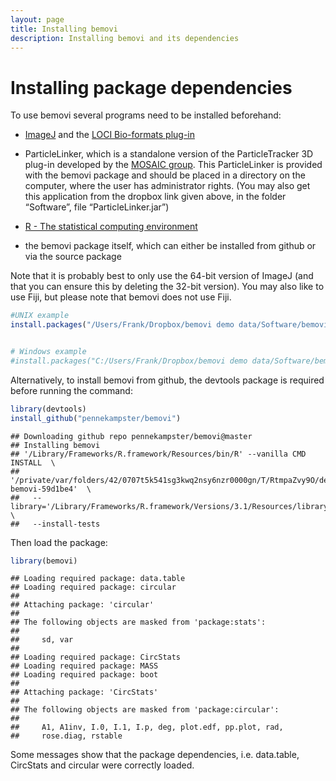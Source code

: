 ```yaml
---
layout: page
title: Installing bemovi
description: Installing bemovi and its dependencies
---
```


Installing package dependencies
===============================

To use bemovi several programs need to be installed beforehand:

-   [ImageJ](http://imagej.nih.gov/ij/) and the [LOCI Bio-formats plug-in](http://loci.wisc.edu/software/bio-formats)

-   ParticleLinker, which is a standalone version of the
    ParticleTracker 3D plug-in developed by the [MOSAIC group](http://mosaic.mpi-cbg.de/). 
    This ParticleLinker is provided with
    the bemovi package and should be placed in a directory on the
    computer, where the user has administrator rights. (You may also get
    this application from the dropbox link given above, in the folder
    “Software”, file “ParticleLinker.jar”)

-   [R - The statistical computing environment](http://www.r-project.org/)

-   the bemovi package itself, which can either be installed from github
    or via the source package

Note that it is probably best to only use the 64-bit version of ImageJ
(and that you can ensure this by deleting the 32-bit version). You may
also like to use Fiji, but please note that bemovi does not use Fiji.




```r
#UNIX example
install.packages("/Users/Frank/Dropbox/bemovi demo data/Software/bemovi_1.0.tar.gz", repos=NULL,  type="source", quiet=T)


# Windows example
#install.packages("C:/Users/Frank/Dropbox/bemovi demo data/Software/bemovi_1.0.tar.gz", repos=NULL,  type="source", quiet=T)
```

Alternatively, to install bemovi from github, the devtools package is required before running the command:

```r
library(devtools)
install_github("pennekampster/bemovi")
```

```
## Downloading github repo pennekampster/bemovi@master
## Installing bemovi
## '/Library/Frameworks/R.framework/Resources/bin/R' --vanilla CMD INSTALL  \
##   '/private/var/folders/42/0707t5k541sg3kwq2nsy6nzr0000gn/T/RtmpaZvy9O/devtools8967b80f227/pennekampster-bemovi-59d1be4'  \
##   --library='/Library/Frameworks/R.framework/Versions/3.1/Resources/library'  \
##   --install-tests
```

Then load the package:

```r
library(bemovi)
```

```
## Loading required package: data.table
## Loading required package: circular
## 
## Attaching package: 'circular'
## 
## The following objects are masked from 'package:stats':
## 
##     sd, var
## 
## Loading required package: CircStats
## Loading required package: MASS
## Loading required package: boot
## 
## Attaching package: 'CircStats'
## 
## The following objects are masked from 'package:circular':
## 
##     A1, A1inv, I.0, I.1, I.p, deg, plot.edf, pp.plot, rad,
##     rose.diag, rstable
```

Some messages show that the package dependencies, i.e. data.table, CircStats and circular were correctly loaded.
